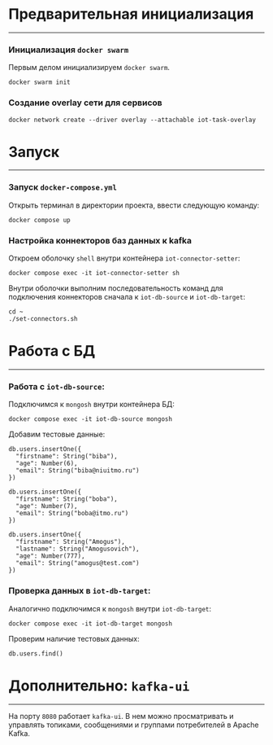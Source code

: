 # Предварительная инициализация
___
### Инициализация `docker swarm`
Первым делом инициализируем `docker swarm`.
```shell
docker swarm init
```
### Создание overlay сети для сервисов
```shell
docker network create --driver overlay --attachable iot-task-overlay
```
# Запуск
___
### Запуск `docker-compose.yml`
Открыть терминал в директории проекта, ввести следующую команду: 
```shell
docker compose up
```
### Настройка коннекторов баз данных к kafka
Откроем оболочку `shell` внутри контейнера `iot-connector-setter`:
```shell
docker compose exec -it iot-connector-setter sh
```
Внутри оболочки выполним последовательность команд для подключения коннекторов сначала к `iot-db-source` и `iot-db-target`:
```shell
cd ~
./set-connectors.sh
```
# Работа с БД
___
### Работа с `iot-db-source`:
Подключимся к `mongosh` внутри контейнера БД:
```shell
docker compose exec -it iot-db-source mongosh
```
Добавим тестовые данные:
```mongosh
db.users.insertOne({
  "firstname": String("biba"),
  "age": Number(6),
  "email": String("biba@niuitmo.ru")
})

db.users.insertOne({
  "firstname": String("boba"),
  "age": Number(7),
  "email": String("boba@itmo.ru")
})

db.users.insertOne({
  "firstname": String("Amogus"),
  "lastname": String("Amogusovich"),
  "age": Number(777),
  "email": String("amogus@test.com")
})
```
### Проверка данных в `iot-db-target`:
Аналогично подключимся к `mongosh` внутри `iot-db-target`:
```shell
docker compose exec -it iot-db-target mongosh
```
Проверим наличие тестовых данных:
```mongosh
db.users.find()
```
# Дополнительно: `kafka-ui`
___
На порту `8080` работает `kafka-ui`. 
В нем можно просматривать и управлять топиками, сообщениями и группами потребителей в Apache Kafka.
